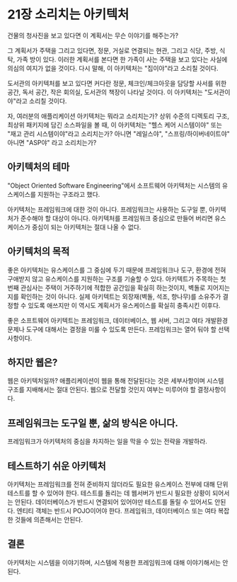 # 21장 소리치는 아키텍처

건물의 청사진을 보고 있다면 이 계획서는 무슨 이야기를 해주는가?

그 계획서가 주택을 그리고 있다면, 정문, 거실로 연결되는 현관, 그리고 식당, 주방, 식탁, 가족 방이 있다. 이러한 계획서를 본다면 한 가족이 사는 주택을 보고 있다는 사실에 의심의 여지가 없을 것이다. 다시 말해, 이 아키텍처는 "집이야"라고 소리칠 것이다.

도서관의 아키텍처를 보고 있다면 커다란 정문, 체크인/체크아웃을 담당할 사서를 위한 공간, 독서 공간, 작은 회의실, 도서관의 책장이 나타날 것이다. 이 아키텍처는 "도서관이야"라고 소리칠 것이다.

자, 여러분의 애플리케이션 아키텍처는 뭐라고 소리치는가? 상위 수준의 디렉토리 구조, 최상위 패키지에 담긴 소스파일을 볼 때, 이 아키텍처는 "헬스 케어 시스템이야" 또는 "재고 관리 시스템이야"라고 소리치는가? 아니면 "레일스야", "스프링/하이버네이트야" 아니면 "ASP야" 라고 소리치는가?



## 아키텍처의 테마

"Object Oriented Software Engineering"에서 소프트웨어 아키텍처는 시스템의 유스케이스를 지원하는 구조라고 했다.

아키텍처는 프레임워크에 대한 것이 아니다. 프레임워크는 사용하는 도구일 뿐, 아키텍처가 준수해야 할 대상이 아니다. 아키텍처를 프레임워크 중심으로 만들어 버리면 유스케이스가 중심이 되는 아키텍처는 절대 나올 수 없다.



## 아키텍처의 목적

좋은 아키텍처는 유스케이스를 그 중심에 두기 때문에 프레임워크나 도구, 환경에 전혀 구애받지 않고 유스케이스를 지원하는 구조를 기술할 수 있다. 아키텍트가 주목하는 첫번째 관심사는 주택이 거주하기에 적합한 공간임을 확실히 하는것이지, 벽돌로 지어지는지를 확인하는 것이 아니다. 실제 아키텍트는 외장재(벽돌, 석조, 향나무)를 소유주가 결정할 수 있도록 애쓰지만 이 역시도 계획서가 유스케이스를 확실히 충족시킨 이후다.

좋은 소프트웨어 아키텍트는 프레임워크, 데이터베이스, 웹 서버, 그리고 여타 개발환경 문제나 도구에 대해서는 결정을 미룰 수 있도록 만든다. 프레임워크는 열어 둬야 할 선택사항이다.



## 하지만 웹은?

웹은 아키텍처일까? 애플리케이션이 웹을 통해 전달된다는 것은 세부사항이며 시스템 구조를 지배해서는 절대 안된다. 웹으로 전달할 것인지 여부는 미루어야 할 결정사항이다.



## 프레임워크는 도구일 뿐, 삶의 방식은 아니다.

프레임워크가 아키텍처의 중심을 차지하는 일을 막을 수 있는 전략을 개발하라.



## 테스트하기 쉬운 아키텍처

아키텍처는 프레임워크를 전혀 준비하지 않더라도 필요한 유스케이스 전부에 대해 단위 테스트를 할 수 있어야 한다. 테스트를 돌리는 데 웹서버가 반드시 필요한 상황이 되어서는 안된다. 데이터베이스가 반드시 연결되어 있어야만 테스트를 돌릴 수 있어서도 안된다. 엔티티 객체는 반드시 POJO이어야 한다. 프레임워크, 데이터베이스 또는 여타 복잡한 것들에 의존해서는 안된다.



## 결론

아키텍처는 시스템을 이야기하며, 시스템에 적용한 프레임워크에 대해 이야기해서는 안된다.

